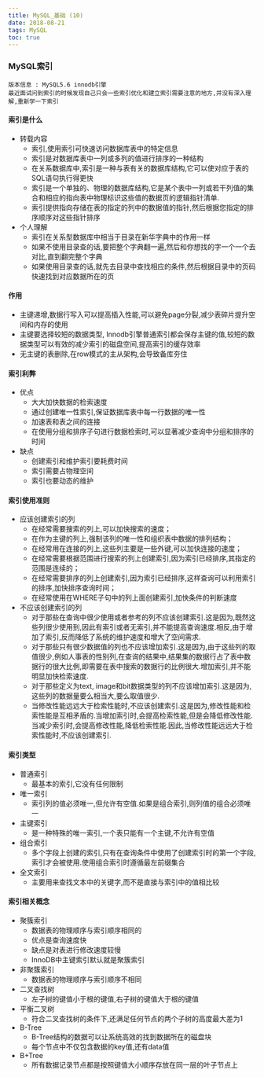 ```yaml
---
title: MySQL_基础 (10)
date: 2018-08-21
tags: MySQL
toc: true
---
```


### MySQL索引
    版本信息 : MySQL5.6 innodb引擎
    最近面试问到索引的时候发现自己只会一些索引优化和建立索引需要注意的地方,并没有深入理解,重新学一下索引

<!-- more -->

#### 索引是什么
- 转载内容
    * 索引,使用索引可快速访问数据库表中的特定信息
    * 索引是对数据库表中一列或多列的值进行排序的一种结构
    * 在关系数据库中,索引是一种与表有关的数据库结构,它可以使对应于表的SQL语句执行得更快
    * 索引是一个单独的、物理的数据库结构,它是某个表中一列或若干列值的集合和相应的指向表中物理标识这些值的数据页的逻辑指针清单.
    * 索引提供指向存储在表的指定的列中的数据值的指针,然后根据您指定的排序顺序对这些指针排序
- 个人理解
    * 索引在关系型数据库中相当于目录在新华字典中的作用一样
    * 如果不使用目录查的话,要把整个字典翻一遍,然后和你想找的字一个一个去对比,直到翻完整个字典
    * 如果使用目录查的话,就先去目录中查找相应的条件,然后根据目录中的页码快速找到对应数据所在的页

#### 作用
- 主键递增,数据行写入可以提高插入性能,可以避免page分裂,减少表碎片提升空间和内存的使用
- 主键要选择较短的数据类型, Innodb引擎普通索引都会保存主键的值,较短的数据类型可以有效的减少索引的磁盘空间,提高索引的缓存效率
- 无主键的表删除,在row模式的主从架构,会导致备库夯住

#### 索引利弊
- 优点
    * 大大加快数据的检索速度
    * 通过创建唯一性索引,保证数据库表中每一行数据的唯一性
    * 加速表和表之间的连接
    * 在使用分组和排序子句进行数据检索时,可以显著减少查询中分组和排序的时间
- 缺点
    * 创建索引和维护索引要耗费时间
    * 索引需要占物理空间
    * 索引也要动态的维护

#### 索引使用准则
- 应该创建索引的列
    * 在经常需要搜索的列上,可以加快搜索的速度；
    * 在作为主键的列上,强制该列的唯一性和组织表中数据的排列结构；
    * 在经常用在连接的列上,这些列主要是一些外键,可以加快连接的速度；
    * 在经常需要根据范围进行搜索的列上创建索引,因为索引已经排序,其指定的范围是连续的；
    * 在经常需要排序的列上创建索引,因为索引已经排序,这样查询可以利用索引的排序,加快排序查询时间；
    * 在经常使用在WHERE子句中的列上面创建索引,加快条件的判断速度
- 不应该创建索引的列
    * 对于那些在查询中很少使用或者参考的列不应该创建索引.这是因为,既然这些列很少使用到,因此有索引或者无索引,并不能提高查询速度.相反,由于增加了索引,反而降低了系统的维护速度和增大了空间需求.
    * 对于那些只有很少数据值的列也不应该增加索引.这是因为,由于这些列的取值很少,例如人事表的性别列,在查询的结果中,结果集的数据行占了表中数据行的很大比例,即需要在表中搜索的数据行的比例很大.增加索引,并不能明显加快检索速度.
    * 对于那些定义为text, image和bit数据类型的列不应该增加索引.这是因为,这些列的数据量要么相当大,要么取值很少.
    * 当修改性能远远大于检索性能时,不应该创建索引.这是因为,修改性能和检索性能是互相矛盾的.当增加索引时,会提高检索性能,但是会降低修改性能.当减少索引时,会提高修改性能,降低检索性能.因此,当修改性能远远大于检索性能时,不应该创建索引.

#### 索引类型
- 普通索引
    * 最基本的索引,它没有任何限制
- 唯一索引
    * 索引列的值必须唯一,但允许有空值.如果是组合索引,则列值的组合必须唯一
- 主键索引
    * 是一种特殊的唯一索引,一个表只能有一个主键,不允许有空值
- 组合索引
    * 多个字段上创建的索引,只有在查询条件中使用了创建索引时的第一个字段,索引才会被使用.使用组合索引时遵循最左前缀集合
- 全文索引
    * 主要用来查找文本中的关键字,而不是直接与索引中的值相比较

#### 索引相关概念
- 聚簇索引
    * 数据表的物理顺序与索引顺序相同的
    * 优点是查询速度快
    * 缺点是对表进行修改速度较慢
    * InnoDB中主键索引默认就是聚簇索引
- 非聚簇索引
    * 数据表的物理顺序与索引顺序不相同
- 二叉查找树
    * 左子树的键值小于根的键值,右子树的键值大于根的键值
- 平衡二叉树
    * 符合二叉查找树的条件下,还满足任何节点的两个子树的高度最大差为1
- B-Tree
    * B-Tree结构的数据可以让系统高效的找到数据所在的磁盘块
    * 每个节点中不仅包含数据的key值,还有data值
- B+Tree
    * 所有数据记录节点都是按照键值大小顺序存放在同一层的叶子节点上